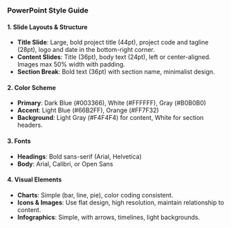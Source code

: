 ### **PowerPoint Style Guide**

#### **1. Slide Layouts & Structure**
- **Title Slide**: Large, bold project title (44pt), project code and tagline (28pt), logo and date in the bottom-right corner.
- **Content Slides**: Title (36pt), body text (24pt), left or center-aligned. Images max 50% width with padding.
- **Section Break**: Bold text (36pt) with section name, minimalist design.

#### **2. Color Scheme**
- **Primary**: Dark Blue (#003366), White (#FFFFFF), Gray (#B0B0B0)
- **Accent**: Light Blue (#66B2FF), Orange (#FF7F32)
- **Background**: Light Gray (#F4F4F4) for content, White for section headers.

#### **3. Fonts**
- **Headings**: Bold sans-serif (Arial, Helvetica)
- **Body**: Arial, Calibri, or Open Sans

#### **4. Visual Elements**
- **Charts**: Simple (bar, line, pie), color coding consistent.
- **Icons & Images**: Use flat design, high resolution, maintain relationship to content.
- **Infographics**: Simple, with arrows, timelines, light backgrounds.
